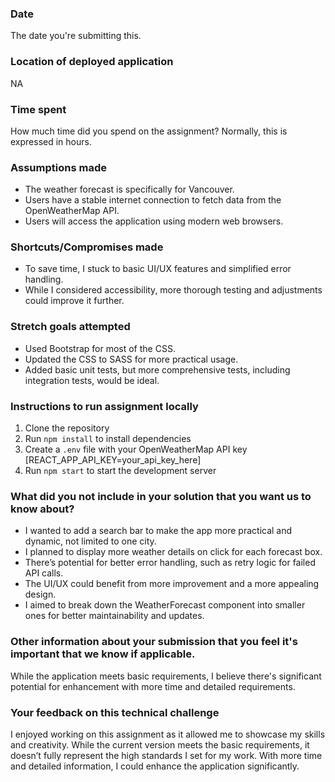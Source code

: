 ### Date
The date you're submitting this.

### Location of deployed application
NA

### Time spent
How much time did you spend on the assignment? Normally, this is expressed in hours.

### Assumptions made
- The weather forecast is specifically for Vancouver.
- Users have a stable internet connection to fetch data from the OpenWeatherMap API.
- Users will access the application using modern web browsers.

### Shortcuts/Compromises made
- To save time, I stuck to basic UI/UX features and simplified error handling.
- While I considered accessibility, more thorough testing and adjustments could improve it further.

### Stretch goals attempted
- Used Bootstrap for most of the CSS.
- Updated the CSS to SASS for more practical usage.
- Added basic unit tests, but more comprehensive tests, including integration tests, would be ideal.

### Instructions to run assignment locally
1. Clone the repository
2. Run `npm install` to install dependencies
3. Create a `.env` file with your OpenWeatherMap API key [REACT_APP_API_KEY=your_api_key_here]
4. Run `npm start` to start the development server

### What did you not include in your solution that you want us to know about?
- I wanted to add a search bar to make the app more practical and dynamic, not limited to one city.
- I planned to display more weather details on click for each forecast box.
- There’s potential for better error handling, such as retry logic for failed API calls.
- The UI/UX could benefit from more improvement and a more appealing design.
- I aimed to break down the WeatherForecast component into smaller ones for better maintainability and updates.

### Other information about your submission that you feel it's important that we know if applicable.
While the application meets basic requirements, I believe there's significant potential for enhancement with more time and detailed requirements.

### Your feedback on this technical challenge
I enjoyed working on this assignment as it allowed me to showcase my skills and creativity. While the current version meets the basic requirements, it doesn’t fully represent the high standards I set for my work. With more time and detailed information, I could enhance the application significantly.